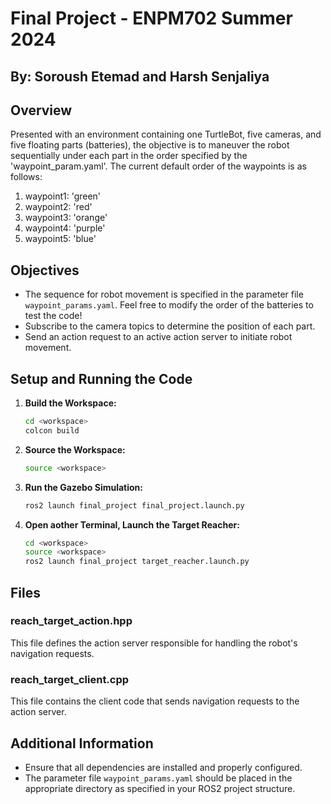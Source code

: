 # Final Project - ENPM702 Summer 2024 
## By: Soroush Etemad and Harsh Senjaliya  
## Overview
Presented with an environment containing one TurtleBot, five cameras, and five floating parts (batteries), the objective is to maneuver the robot sequentially under each part in the order specified by the 'waypoint_param.yaml'.
The current default order of the waypoints is as follows:
   1. waypoint1: 'green'
   2. waypoint2: 'red'
   3. waypoint3: 'orange'
   4. waypoint4: 'purple'
   5. waypoint5: 'blue'

## Objectives
- The sequence for robot movement is specified in the parameter file `waypoint_params.yaml`. Feel free to modify the order of the batteries to test the code!
- Subscribe to the camera topics to determine the position of each part.
- Send an action request to an active action server to initiate robot movement.

## Setup and Running the Code

1. **Build the Workspace:**
    ```bash
    cd <workspace>
    colcon build
    ```

2. **Source the Workspace:**
    ```bash
    source <workspace>
    ```

3. **Run the Gazebo Simulation:**
    ```bash
    ros2 launch final_project final_project.launch.py
    ```

4. **Open aother Terminal, Launch the Target Reacher:**
    ```bash
    cd <workspace>
    source <workspace>
    ros2 launch final_project target_reacher.launch.py
    ```

## Files

### reach_target_action.hpp
This file defines the action server responsible for handling the robot's navigation requests.

### reach_target_client.cpp
This file contains the client code that sends navigation requests to the action server.

## Additional Information
- Ensure that all dependencies are installed and properly configured.
- The parameter file `waypoint_params.yaml` should be placed in the appropriate directory as specified in your ROS2 project structure.
